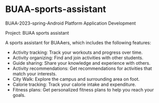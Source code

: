 # BUAA-sports-assistant

BUAA-2023-spring-Android Platform Application Development

Project: BUAA sports assistant

A sports assistant for BUAAers, which includes the following features:

*   Activity tracking: Track your workouts and progress over time.
*   Activity organizing: Find and join activities with other students.
*   Guide sharing: Share your knowledge and experience with others.
*   Activity recommendations: Get recommendations for activities that match your interests.
*   City Walk: Explore the campus and surrounding area on foot.
*   Calorie tracking: Track your calorie intake and expenditure.
*   Fitness plans: Get personalized fitness plans to help you reach your goals.

